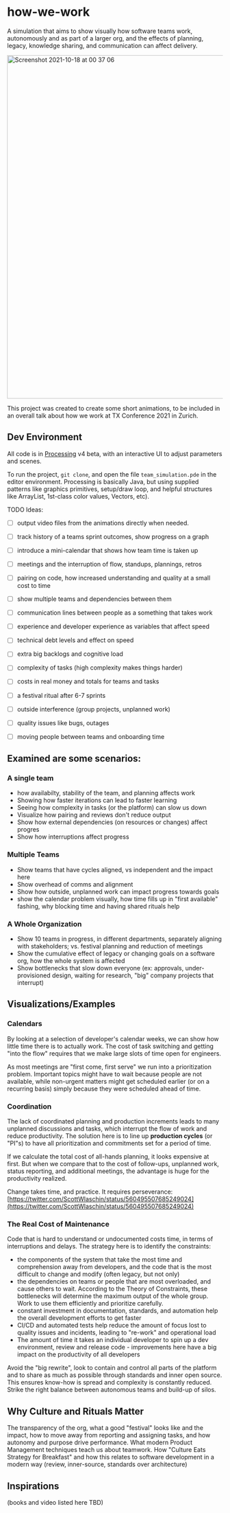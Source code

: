 # how-we-work

A simulation that aims to show visually how software teams work, autonomously and as part of a larger org, and the effects of planning, legacy, knowledge sharing, and communication can affect delivery.

<img width="800" alt="Screenshot 2021-10-18 at 00 37 06" src="https://user-images.githubusercontent.com/7750/137647491-5b4f0ba8-4a95-4511-85df-d50ca3a867c5.png">

This project was created to create some short animations, to be included in an overall talk about how we work at TX Conference 2021 in Zurich.

## Dev Environment

All code is in [Processing](https://processing.org) v4 beta, with an interactive UI to adjust parameters and scenes. 

To run the project, `git clone`, and open the file `team_simulation.pde` in the editor environment. Processing is basically Java, but using supplied patterns like graphics primitives, setup/draw loop, and helpful structures like ArrayList, 1st-class color values, Vectors, etc).

TODO Ideas: 
- [ ] output video files from the animations directly when needed.
- [ ] track history of a teams sprint outcomes, show progress on a graph
- [ ] introduce a mini-calendar that shows how team time is taken up
- [ ] meetings and the interruption of flow, standups, plannings, retros
- [ ] pairing on code, how increased understanding and quality at a small cost to time
- [ ] show multiple teams and dependencies between them
- [ ] communication lines between people as a something that takes work
- [ ] experience and developer experience as variables that affect speed
- [ ] technical debt levels and effect on speed
- [ ] extra big backlogs and cognitive load
- [ ] complexity of tasks (high complexity makes things harder)
- [ ] costs in real money and totals for teams and tasks
- [ ] a festival ritual after 6-7 sprints
- [ ] outside interference (group projects, unplanned work)
- [ ] quality issues like bugs, outages
- [ ] moving people between teams and onboarding time


## Examined are some scenarios:

### A single team
- how availabilty, stability of the team, and planning affects work
- Showing how faster iterations can lead to faster learning
- Seeing how complexity in tasks (or the platform) can slow us down
- Visualize how pairing and reviews don't reduce output
- Show how external dependencies (on resources or changes) affect progres
- Show how interruptions affect progress

### Multiple Teams
- Show teams that have cycles aligned, vs independent and the impact here
- Show overhead of comms and alignment
- Show how outside, unplanned work can impact progress towards goals
- show the calendar problem visually, how time fills up in "first available" fashing, why blocking time and having shared rituals help

### A Whole Organization
- Show 10 teams in progress, in different departments, separately aligning with stakeholders; vs. festival planning and reduction of meetings
- Show the cumulative effect of legacy or changing goals on a software org, how the whole system is affected
- Show bottlenecks that slow down everyone (ex: approvals, under-provisioned design, waiting for research, "big" company projects that interrupt)



## **Visualizations/Examples**

### Calendars

By looking at a selection of developer's calendar weeks, we can show how little time there is to actually work. The cost of task switching and getting "into the flow" requires that we make large slots of time open for engineers.

As most meetings are "first come, first serve" we run into a prioritization problem. Important topics might have to wait because people are not available, while non-urgent matters might get scheduled earlier (or on a recurring basis) simply because they were scheduled ahead of time.

### Coordination

The lack of coordinated planning and production increments leads to many unplanned discussions and tasks, which interrupt the flow of work and reduce productivity. The solution here is to line up **production cycles** (or "PI"s) to have all prioritization and commitments set for a period of time.

If we calculate the total cost of all-hands planning, it looks expensive at first. But when we compare that to the cost of follow-ups, unplanned work, status reporting, and additional meetings, the advantage is huge for the productivity realized.

Change takes time, and practice. It requires perseverance: [https://twitter.com/ScottWlaschin/status/560495507685249024](https://twitter.com/ScottWlaschin/status/560495507685249024)

### The Real Cost of Maintenance

Code that is hard to understand or undocumented costs time, in terms of interruptions and delays. The strategy here is to identify the constraints:

- the components of the system that take the most time and comprehension away from developers, and the code that is the most difficult to change and modify (often legacy, but not only)
- the dependencies on teams or people that are most overloaded, and cause others to wait. According to the Theory of Constraints, these bottlenecks will determine the maximum output of the whole group. Work to use them efficiently and prioritize carefully.
- constant investment in documentation, standards, and automation help the overall development efforts to get faster
- CI/CD and automated tests help reduce the amount of focus lost to quality issues and incidents, leading to "re-work" and operational load
- The amount of time it takes an individual developer to spin up a dev environment, review and release code - improvements here have a big impact on the productivity of all developers

Avoid the "big rewrite", look to contain and control all parts of the platform and to share as much as possible through standards and inner open source. This ensures know-how is spread and complexity is constantly reduced. Strike the right balance between autonomous teams and build-up of silos.

## Why Culture and Rituals Matter

The transparency of the org, what a good "festival" looks like and the impact, how to move away from reporting and assigning tasks, and how autonomy and purpose drive performance. What modern Product Management techniques teach us about teamwork. How "Culture Eats Strategy for Breakfast" and how this relates to software development in a modern way (review, inner-source, standards over architecture)

## Inspirations
(books and video listed here TBD)
